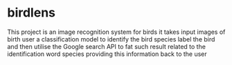 # birdlens
This project is an image recognition system for birds it takes input images of birth user a classification model to identify the bird species label the bird and then utilise the Google search API to fat such result related to the identification word species providing this information back to the user
